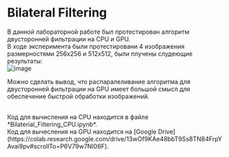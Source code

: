# Bilateral Filtering
В данной лабораторной работе был протестирован алгоритм двусторонней фильтрации на CPU и GPU. </br>
В ходе эксперимента были протестировани 4 изображения размерностями 256x256 и 512x512, были плучены слудеющие результаты: \
![image](https://user-images.githubusercontent.com/83270014/211220156-8ffe7b7a-8250-4f7d-b2a0-ca52791999e0.png)

Можно сделать вывод, что распаралеливание алгоритма для двусторонней фильтрации на GPU имеет большой смысл для обеспечение быстрой обработки изображений.

</br>
Код для вычисления на CPU находится в файле *Bilaterial_Filtering_CPU.ipynb*. </br>
Код для вычесления на GPU находится на [Google Drive](https://colab.research.google.com/drive/13wOf9KAe48bbT9Ss8TN84FrpYAvai9pv#scrollTo=P6V79w7NI06F).
